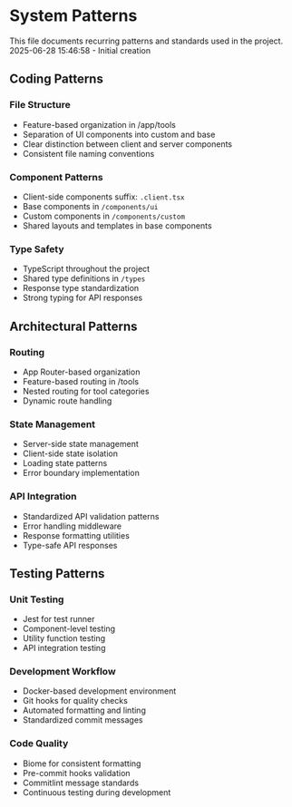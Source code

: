 # System Patterns

This file documents recurring patterns and standards used in the project.
2025-06-28 15:46:58 - Initial creation

## Coding Patterns

### File Structure
* Feature-based organization in /app/tools
* Separation of UI components into custom and base
* Clear distinction between client and server components
* Consistent file naming conventions

### Component Patterns
* Client-side components suffix: `.client.tsx`
* Base components in `/components/ui`
* Custom components in `/components/custom`
* Shared layouts and templates in base components

### Type Safety
* TypeScript throughout the project
* Shared type definitions in `/types`
* Response type standardization
* Strong typing for API responses

## Architectural Patterns

### Routing
* App Router-based organization
* Feature-based routing in /tools
* Nested routing for tool categories
* Dynamic route handling

### State Management
* Server-side state management
* Client-side state isolation
* Loading state patterns
* Error boundary implementation

### API Integration
* Standardized API validation patterns
* Error handling middleware
* Response formatting utilities
* Type-safe API responses

## Testing Patterns

### Unit Testing
* Jest for test runner
* Component-level testing
* Utility function testing
* API integration testing

### Development Workflow
* Docker-based development environment
* Git hooks for quality checks
* Automated formatting and linting
* Standardized commit messages

### Code Quality
* Biome for consistent formatting
* Pre-commit hooks validation
* Commitlint message standards
* Continuous testing during development